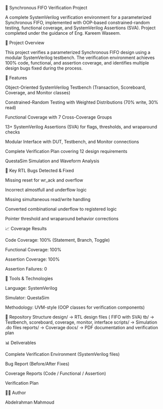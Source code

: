 🚀 Synchronous FIFO Verification Project

A complete SystemVerilog verification environment for a parameterized Synchronous FIFO, implemented with OOP-based constrained-random testing, functional coverage, and SystemVerilog Assertions (SVA).
Project completed under the guidance of Eng. Kareem Waseem.

🔧 Project Overview

This project verifies a parameterized Synchronous FIFO design using a modular SystemVerilog testbench.
The verification environment achieves 100% code, functional, and assertion coverage, and identifies multiple design bugs fixed during the process.

🧱 Features

Object-Oriented SystemVerilog Testbench (Transaction, Scoreboard, Coverage, and Monitor classes)

Constrained-Random Testing with Weighted Distributions (70% write, 30% read)

Functional Coverage with 7 Cross-Coverage Groups

13+ SystemVerilog Assertions (SVA) for flags, thresholds, and wraparound checks

Modular Interface with DUT, Testbench, and Monitor connections

Complete Verification Plan covering 12 design requirements

QuestaSim Simulation and Waveform Analysis

🐛 Key RTL Bugs Detected & Fixed

Missing reset for wr_ack and overflow

Incorrect almostfull and underflow logic

Missing simultaneous read/write handling

Converted combinational underflow to registered logic

Pointer threshold and wraparound behavior corrections

📈 Coverage Results

Code Coverage: 100% (Statement, Branch, Toggle)

Functional Coverage: 100%

Assertion Coverage: 100%

Assertion Failures: 0

🧰 Tools & Technologies

Language: SystemVerilog

Simulator: QuestaSim

Methodology: UVM-style (OOP classes for verification components)

📂 Repository Structure
design/          → RTL design files ( FIFO with SVA)
tb/              → Testbench, scoreboard, coverage, monitor, interface
scripts/         → Simulation .do files
reports/         → Coverage 
docs/            → PDF documentation and verification plan

📊 Deliverables

Complete Verification Environment (SystemVerilog files)

Bug Report (Before/After Fixes)

Coverage Reports (Code / Functional / Assertion)

Verification Plan

👨‍💻 Author

Abdelrahman Mahmoud

